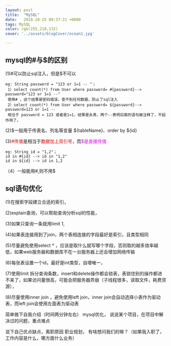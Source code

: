 ```yaml
---
layout: post
title:  "MySQL"
date:   2018-10-25 09:37:21 +0800
tags: MySQL
color: rgb(255,210,132)
cover: '../assets/blogCover/ocean1.jpg'

---
```


## mysql的#与$的区别
 (1)#可以防止sql注入，但是$不可以
 ```
eg: String password = "123 or 1=1 -- "；
  1）select count(*) from User where password= #{password}--> password="123 or 1=1 --"
  使用# ，这个结果是密码错误，查不到任何数据，防止了sql注入
  2）select count(*) from User where password= ${password}--> password=123 or 1=1 --
  相当于 password = 123 或者是1=1，结果是永真，两个--表明后面的语句被注释了，不起作用了。
 ```
 (2)$一般用于传表名、列名等变量 ${tableName}、order by ${id}

 (3)<font color="#dd0000">#传值</font>是相当于<font color="#dd0000">数据加上双引号</font>，而<font color="#dd00ef">$是直接传值</font>
 ```
eg: String id = "1,2"；
 id in #{id} --> id in "1,2"
 id in ${id} --> id in 1,2
 ```
（4）一般能用#,则不用$

## sql语句优化

(1)在搜索字段建立合适的索引，

(2)explain查询，可以帮助查询分析sql的性能，

(3)如果只查询一条就用limit 1,

(4)如果表连接用到了join，两个表相连接的字段最好是索引，且类型相同

(5)尽量避免使用select * ，应该是取什么就写哪个字段，否则取的越多效率越低，如果web服务器和数据库不在一台服务器上还会增加网络传输

(6)每张表设置一个id，最好是int类型，自增唯一，

(7)使用limit 拆分查询条数，insert和delete操作都会锁表，表锁住别的操作都进不来了，如果访问量很高，可能会把服务器弄崩（子线程很多，读取文件，耗费资源），

(8)尽量使用inner join ，避免使用left join，inner join会自动选择小表作为驱动表，而left join会使用左面表为驱动表







































简单做下自我介绍（时间两分钟左右）
mysql优化，
说说某个项目，在项目中解决过的问题，重点难点

说下自己优点缺点，离职原因
职业规划，
有啥想问我们的嘛？（如果我入职了，工作内容是什么，哪方面什么业务）





